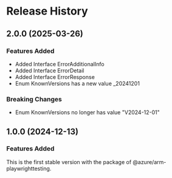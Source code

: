 # Release History
    
## 2.0.0 (2025-03-26)
    
### Features Added

  - Added Interface ErrorAdditionalInfo
  - Added Interface ErrorDetail
  - Added Interface ErrorResponse
  - Enum KnownVersions has a new value _20241201

### Breaking Changes

  - Enum KnownVersions no longer has value "V2024-12-01"
    
    
## 1.0.0 (2024-12-13)

### Features Added

This is the first stable version with the package of @azure/arm-playwrighttesting.
